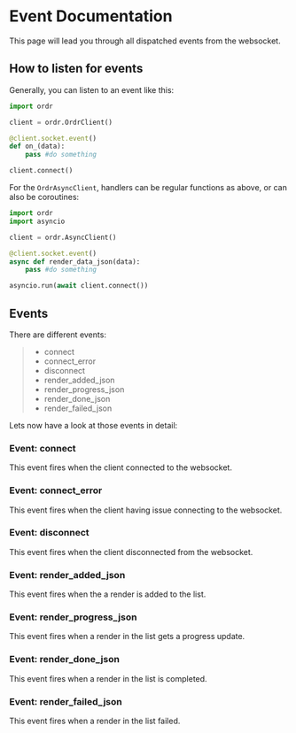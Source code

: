 # Event Documentation

This page will lead you through all dispatched events from the websocket.

## How to listen for events

Generally, you can listen to an event like this:

```py
import ordr

client = ordr.OrdrClient()

@client.socket.event()
def on_(data):
    pass #do something

client.connect()
```

For the `OrdrAsyncClient`, handlers can be regular functions as above, or can also be coroutines:

```py
import ordr
import asyncio

client = ordr.AsyncClient()

@client.socket.event()
async def render_data_json(data):
    pass #do something

asyncio.run(await client.connect())
```

## Events

There are different events:
>
> - connect
> - connect_error
> - disconnect
> - render_added_json
> - render_progress_json
> - render_done_json
> - render_failed_json

Lets now have a look at those events in detail:

### **Event: connect**

This event fires when the client connected to the websocket.

### **Event: connect_error**

This event fires when the client having issue connecting to the websocket.

### **Event: disconnect**

This event fires when the client disconnected from the websocket.

### **Event: render_added_json**

This event fires when the a render is added to the list.

### **Event: render_progress_json**

This event fires when a render in the list gets a progress update.

### **Event: render_done_json**

This event fires when a render in the list is completed.

### **Event: render_failed_json**

This event fires when a render in the list failed.
